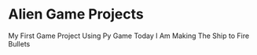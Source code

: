 # Alien Game Projects
 My First Game Project Using Py Game 
Today I Am Making The Ship to Fire Bullets